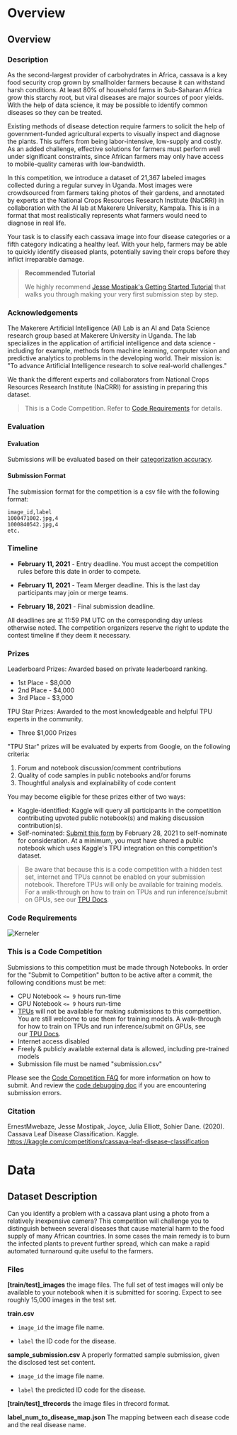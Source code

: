 # Overview

## Overview

### Description

As the second-largest provider of carbohydrates in Africa, cassava is a key food security crop grown by smallholder farmers because it can withstand harsh conditions. At least 80% of household farms in Sub-Saharan Africa grow this starchy root, but viral diseases are major sources of poor yields. With the help of data science, it may be possible to identify common diseases so they can be treated.

Existing methods of disease detection require farmers to solicit the help of government-funded agricultural experts to visually inspect and diagnose the plants. This suffers from being labor-intensive, low-supply and costly. As an added challenge, effective solutions for farmers must perform well under significant constraints, since African farmers may only have access to mobile-quality cameras with low-bandwidth.

In this competition, we introduce a dataset of 21,367 labeled images collected during a regular survey in Uganda. Most images were crowdsourced from farmers taking photos of their gardens, and annotated by experts at the National Crops Resources Research Institute (NaCRRI) in collaboration with the AI lab at Makerere University, Kampala. This is in a format that most realistically represents what farmers would need to diagnose in real life.

Your task is to classify each cassava image into four disease categories or a fifth category indicating a healthy leaf. With your help, farmers may be able to quickly identify diseased plants, potentially saving their crops before they inflict irreparable damage.

> **Recommended Tutorial**
>
> We highly recommend [Jesse Mostipak's Getting Started Tutorial](https://www.kaggle.com/jessemostipak/getting-started-tpus-cassava-leaf-disease) that walks you through making your very first submission step by step.

### Acknowledgements

The Makerere Artificial Intelligence (AI) Lab is an AI and Data Science research group based at Makerere University in Uganda. The lab specializes in the application of artificial intelligence and data science - including for example, methods from machine learning, computer vision and predictive analytics to problems in the developing world. Their mission is: "To advance Artificial Intelligence research to solve real-world challenges."

We thank the different experts and collaborators from National Crops Resources Research Institute (NaCRRI) for assisting in preparing this dataset.

> This is a Code Competition. Refer to [Code Requirements](https://www.kaggle.com/c/cassava-leaf-disease-classification/overview/code-requirements) for details.

### Evaluation

#### Evaluation

Submissions will be evaluated based on their [categorization accuracy](https://developers.google.com/machine-learning/crash-course/classification/accuracy).

#### Submission Format

The submission format for the competition is a csv file with the following format:

```
image_id,label
1000471002.jpg,4
1000840542.jpg,4
etc.
```

### Timeline

- **February 11, 2021** - Entry deadline. You must accept the competition rules before this date in order to compete.

- **February 11, 2021** - Team Merger deadline. This is the last day participants may join or merge teams.

- **February 18, 2021** - Final submission deadline.

All deadlines are at 11:59 PM UTC on the corresponding day unless otherwise noted. The competition organizers reserve the right to update the contest timeline if they deem it necessary.

### Prizes

Leaderboard Prizes: Awarded based on private leaderboard ranking.

- 1st Place - \$8,000
- 2nd Place - \$4,000
- 3rd Place - \$3,000

TPU Star Prizes: Awarded to the most knowledgeable and helpful TPU experts in the community.

- Three \$1,000 Prizes

"TPU Star" prizes will be evaluated by experts from Google, on the following criteria:

1. Forum and notebook discussion/comment contributions
2. Quality of code samples in public notebooks and/or forums
3. Thoughtful analysis and explainability of code content

You may become eligible for these prizes either of two ways:

- Kaggle-identified: Kaggle will query all participants in the competition contributing upvoted public notebook(s) and making discussion contribution(s).
- Self-nominated: [Submit this form](https://www.kaggle.com/tpu-star-submission-form) by February 28, 2021 to self-nominate for consideration. At a minimum, you must have shared a public notebook which uses Kaggle's TPU integration on this competition's dataset.

> Be aware that because this is a code competition with a hidden test set, internet and TPUs cannot be enabled on your submission notebook. Therefore TPUs will only be available for training models. For a walk-through on how to train on TPUs and run inference/submit on GPUs, see our [TPU Docs](https://www.kaggle.com/docs/tpu#tpu6).

### Code Requirements

![Kerneler](https://storage.googleapis.com/kaggle-media/competitions/general/Kerneler-white-desc2_transparent.png)

### This is a Code Competition

Submissions to this competition must be made through Notebooks. In order for the "Submit to Competition" button to be active after a commit, the following conditions must be met:

- CPU Notebook `<= 9` hours run-time
- GPU Notebook `<= 9` hours run-time
- [TPUs](https://www.kaggle.com/docs/tpu) will not be available for making submissions to this competition. You are still welcome to use them for training models. A walk-through for how to train on TPUs and run inference/submit on GPUs, see our [TPU Docs](https://www.kaggle.com/docs/tpu#tpu6).
- Internet access disabled
- Freely & publicly available external data is allowed, including pre-trained models
- Submission file must be named "submission.csv"

Please see the [Code Competition FAQ](https://www.kaggle.com/docs/competitions#notebooks-only-FAQ) for more information on how to submit. And review the [code debugging doc](https://www.kaggle.com/code-competition-debugging) if you are encountering submission errors.

### Citation

ErnestMwebaze, Jesse Mostipak, Joyce, Julia Elliott, Sohier Dane. (2020). Cassava Leaf Disease Classification. Kaggle. https://kaggle.com/competitions/cassava-leaf-disease-classification

# Data

## Dataset Description

Can you identify a problem with a cassava plant using a photo from a relatively inexpensive camera? This competition will challenge you to distinguish between several diseases that cause material harm to the food supply of many African countries. In some cases the main remedy is to burn the infected plants to prevent further spread, which can make a rapid automated turnaround quite useful to the farmers.

### Files

**[train/test]_images** the image files. The full set of test images will only be available to your notebook when it is submitted for scoring. Expect to see roughly 15,000 images in the test set.

**train.csv**

- `image_id` the image file name.

- `label` the ID code for the disease.

**sample_submission.csv** A properly formatted sample submission, given the disclosed test set content.

- `image_id` the image file name.

- `label` the predicted ID code for the disease.

**[train/test]_tfrecords** the image files in tfrecord format.

**label_num_to_disease_map.json** The mapping between each disease code and the real disease name.
